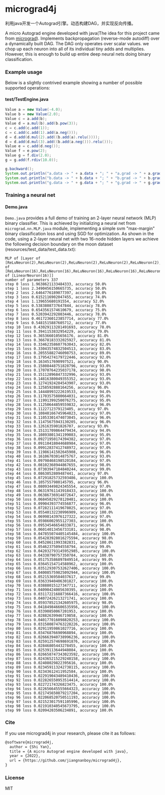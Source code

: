 # micrograd4j

利用java开发一个Autograd引擎。动态构建DAG，并实现反向传播。

A micro Autograd engine developed with java(The idea for this project came from [micrograd](https://github.com/karpathy/micrograd)). Implements backpropagation (reverse-mode autodiff) over a dynamically built DAG. The DAG only operates over scalar values. we chop up each neuron into all of its individual tiny adds and multiplies. However, this is enough to build up entire deep neural nets doing binary classification.

### Example usage

Below is a slightly contrived example showing a number of possible supported operations:

#### test/TestEngine.java

``` java
Value a = new Value(-4.0);
Value b = new Value(2.0);
Value c = a.add(b);
Value d = a.mul(b).add(b.pow(3));
c = c.add(c.add(1));
c = c.add(c.add(1).add(a.neg()));
d = d.add(d.mul(2).add((b.add(a).relu())));
d = d.add(d.mul(3).add((b.add(a.neg())).relu()));
Value e = c.add(d.neg());
Value f = e.pow(2);
Value g = f.div(2.0);
g = g.add(f.rdiv(10.0));

g.backward();
System.out.println("a.data -> " + a.data + "; " + "a.grad -> " + a.grad); // a.data -> -4.0; a.grad -> 138.83381924198252
System.out.println("b.data -> " + b.data + "; " + "b.grad -> " + b.grad); // b.data -> 2.0; b.grad -> 645.5772594752186
System.out.println("g.data -> " + g.data + "; " + "g.grad -> " + g.grad); // g.data -> 24.70408163265306; g.grad -> 1.0
```

### Training a neural net

#### Demo.java

`Demo.java` provides a full demo of training an 2-layer neural network (MLP) binary classifier. This is achieved by initializing a neural net from `micrograd.nn.MLP.java` module, implementing a simple svm "max-margin" binary classification loss and using SGD for optimization. As shown in the code, using a 2-layer neural net with two 16-node hidden layers we achieve the following decision boundary on the moon dataset (resources/test_data/test_data.txt):
``` 
MLP of [Layer of [ReLuNeuron(2),ReLuNeuron(2),ReLuNeuron(2),ReLuNeuron(2),ReLuNeuron(2),ReLuNeuron(2),ReLuNeuron(2),ReLuNeuron(2),ReLuNeuron(2),ReLuNeuron(2),ReLuNeuron(2),ReLuNeuron(2),ReLuNeuron(2),ReLuNeuron(2),ReLuNeuron(2),ReLuNeuron(2)],Layer of [ReLuNeuron(16),ReLuNeuron(16),ReLuNeuron(16),ReLuNeuron(16),ReLuNeuron(16),ReLuNeuron(16),ReLuNeuron(16),ReLuNeuron(16),ReLuNeuron(16),ReLuNeuron(16),ReLuNeuron(16),ReLuNeuron(16),ReLuNeuron(16),ReLuNeuron(16),ReLuNeuron(16),ReLuNeuron(16)],Layer of [LinearNeuron(16)]]
number of parameters 337
step 0 loss 1.9638621133484333, accuracy 50.0%
step 1 loss 2.3490456150665735, accuracy 50.0%
step 2 loss 2.6464776189077397, accuracy 50.0%
step 3 loss 0.6152116902047455, accuracy 74.0%
step 4 loss 1.139655680191554, accuracy 52.0%
step 5 loss 0.5383808737647844, accuracy 78.0%
step 6 loss 0.6543561574610679, accuracy 75.0%
step 7 loss 0.5203942292803446, accuracy 78.0%
step 8 loss 0.46172360123857714, accuracy 77.0%
step 9 loss 0.5481515887605712, accuracy 77.0%
step 10 loss 0.43029113281491693, accuracy 78.0%
step 11 loss 0.3941153832954229, accuracy 79.0%
step 12 loss 0.3653660105656176, accuracy 81.0%
step 13 loss 0.36678183332025927, accuracy 81.0%
step 14 loss 0.33462358607763043, accuracy 82.0%
step 15 loss 0.33043574832504513, accuracy 83.0%
step 16 loss 0.20555882746098753, accuracy 89.0%
step 17 loss 0.17954274179722446, accuracy 92.0%
step 18 loss 0.1634517690997521, accuracy 90.0%
step 19 loss 0.15808448751828796, accuracy 93.0%
step 20 loss 0.17070764235037178, accuracy 90.0%
step 21 loss 0.15112896847332996, accuracy 93.0%
step 22 loss 0.14816380049355352, accuracy 93.0%
step 23 loss 0.12741924284543907, accuracy 93.0%
step 24 loss 0.1258592888164256, accuracy 96.0%
step 25 loss 0.14448993222619533, accuracy 94.0%
step 26 loss 0.11703575880664031, accuracy 95.0%
step 27 loss 0.11991399250076275, accuracy 95.0%
step 28 loss 0.11250644859559832, accuracy 96.0%
step 29 loss 0.1122712379123405, accuracy 97.0%
step 30 loss 0.10848166745964823, accuracy 97.0%
step 31 loss 0.11053301474073045, accuracy 96.0%
step 32 loss 0.11475675943130205, accuracy 96.0%
step 33 loss 0.1261635901826707, accuracy 93.0%
step 34 loss 0.15131709864479434, accuracy 94.0%
step 35 loss 0.10893801341199083, accuracy 95.0%
step 36 loss 0.09271950174394382, accuracy 97.0%
step 37 loss 0.09110418044688984, accuracy 97.0%
step 38 loss 0.09912837412748972, accuracy 97.0%
step 39 loss 0.11986141502645908, accuracy 96.0%
step 40 loss 0.16106703014875767, accuracy 93.0%
step 41 loss 0.09798468198520184, accuracy 97.0%
step 42 loss 0.08102368944867655, accuracy 98.0%
step 43 loss 0.07303947184840244, accuracy 99.0%
step 44 loss 0.0863052809487441, accuracy 97.0%
step 45 loss 0.07291825732593486, accuracy 100.0%
step 46 loss 0.1057557980145795, accuracy 96.0%
step 47 loss 0.08093449824345554, accuracy 97.0%
step 48 loss 0.06319761143918433, accuracy 100.0%
step 49 loss 0.06386736914872647, accuracy 98.0%
step 50 loss 0.06845829278120481, accuracy 100.0%
step 51 loss 0.09904393774556877, accuracy 96.0%
step 52 loss 0.07282111419678025, accuracy 97.0%
step 53 loss 0.05540132230996909, accuracy 100.0%
step 54 loss 0.06998143976127322, accuracy 97.0%
step 55 loss 0.05986002955127303, accuracy 100.0%
step 56 loss 0.09534546654833871, accuracy 96.0%
step 57 loss 0.06014013456733181, accuracy 98.0%
step 58 loss 0.047855074405145484, accuracy 100.0%
step 59 loss 0.054283928016275594, accuracy 98.0%
step 60 loss 0.04528611993382831, accuracy 100.0%
step 61 loss 0.05462375094558794, accuracy 99.0%
step 62 loss 0.042032793145952985, accuracy 100.0%
step 63 loss 0.04338790757350784, accuracy 100.0%
step 64 loss 0.051753586897849514, accuracy 99.0%
step 65 loss 0.03645154714588962, accuracy 100.0%
step 66 loss 0.035129307532627406, accuracy 100.0%
step 67 loss 0.040085759825092944, accuracy 100.0%
step 68 loss 0.05215369584037617, accuracy 99.0%
step 69 loss 0.03633940406301827, accuracy 100.0%
step 70 loss 0.03888015127347711, accuracy 100.0%
step 71 loss 0.04090424005630395, accuracy 100.0%
step 72 loss 0.031172216887366416, accuracy 100.0%
step 73 loss 0.04072426213271741, accuracy 100.0%
step 74 loss 0.059378521342605975, accuracy 98.0%
step 75 loss 0.041849846606535956, accuracy 100.0%
step 76 loss 0.03390850067201953, accuracy 100.0%
step 77 loss 0.02882639946719858, accuracy 100.0%
step 78 loss 0.040177016098820253, accuracy 100.0%
step 79 loss 0.031580874763228226, accuracy 100.0%
step 80 loss 0.02911959861027716, accuracy 100.0%
step 81 loss 0.03476876690968894, accuracy 100.0%
step 82 loss 0.026663940738996236, accuracy 100.0%
step 83 loss 0.025912574698691876, accuracy 100.0%
step 84 loss 0.02846805443278455, accuracy 100.0%
step 85 loss 0.02539113644948084, accuracy 100.0%
step 86 loss 0.026658747343023592, accuracy 100.0%
step 87 loss 0.024365215229248158, accuracy 100.0%
step 88 loss 0.02408029822395616, accuracy 100.0%
step 89 loss 0.023459113242738115, accuracy 100.0%
step 90 loss 0.02343612411952584, accuracy 100.0%
step 91 loss 0.022919043489410436, accuracy 100.0%
step 92 loss 0.022826550953514414, accuracy 100.0%
step 93 loss 0.02272174326823475, accuracy 100.0%
step 94 loss 0.022656645555664323, accuracy 100.0%
step 95 loss 0.021745650879217204, accuracy 100.0%
step 96 loss 0.022068520750511193, accuracy 100.0%
step 97 loss 0.021523017591105996, accuracy 100.0%
step 98 loss 0.021910340545673795, accuracy 100.0%
step 99 loss 0.02094203506234891, accuracy 100.0%
``` 

### Cite

If you use micrograd4j in your research, please cite it as follows:

```latex
@software{micrograd4j,
  author = {Shi Yan},
  title = {A micro Autograd engine developed with java},
  year = {2022},
  url = {https://github.com/jiangnanboy/micrograd4j},
}
```

### License

MIT
